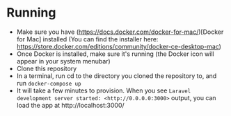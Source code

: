 # Running
- Make sure you have (https://docs.docker.com/docker-for-mac/)[Docker for Mac] installed (You can find the installer here: https://store.docker.com/editions/community/docker-ce-desktop-mac)
- Once Docker is installed, make sure it's running (the Docker icon will appear in your system menubar)
- Clone this repository
- In a terminal, run cd to the directory you cloned the repository to, and run `docker-compose up`
- It will take a few minutes to provision. When you see `Laravel development server started: <http://0.0.0.0:3000>` output, you can load the app at http://localhost:3000/
